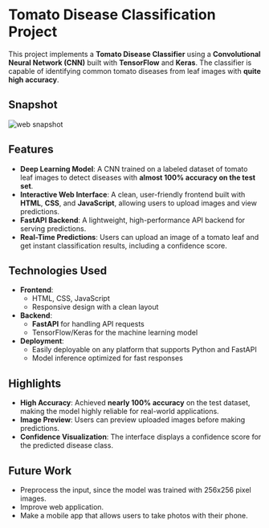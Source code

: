 # Tomato Disease Classification Project

This project implements a **Tomato Disease Classifier** using a **Convolutional Neural Network (CNN)** built with **TensorFlow** and **Keras**. The classifier is capable of identifying common tomato diseases from leaf images with **quite high accuracy**.

## Snapshot
![web snapshot](snapshots/snapshot1.png "Web Application Snapshot")

## Features
- **Deep Learning Model**: A CNN trained on a labeled dataset of tomato leaf images to detect diseases with **almost 100% accuracy on the test set**.
- **Interactive Web Interface**: A clean, user-friendly frontend built with **HTML**, **CSS**, and **JavaScript**, allowing users to upload images and view predictions.
- **FastAPI Backend**: A lightweight, high-performance API backend for serving predictions.
- **Real-Time Predictions**: Users can upload an image of a tomato leaf and get instant classification results, including a confidence score.

## Technologies Used
- **Frontend**:
  - HTML, CSS, JavaScript
  - Responsive design with a clean layout
- **Backend**:
  - **FastAPI** for handling API requests
  - TensorFlow/Keras for the machine learning model
- **Deployment**:
  - Easily deployable on any platform that supports Python and FastAPI
  - Model inference optimized for fast responses

## Highlights
- **High Accuracy**: Achieved **nearly 100% accuracy** on the test dataset, making the model highly reliable for real-world applications.
- **Image Preview**: Users can preview uploaded images before making predictions.
- **Confidence Visualization**: The interface displays a confidence score for the predicted disease class.

## Future Work
- Preprocess the input, since the model was trained with 256x256 pixel images.
- Improve web application.
- Make a mobile app that allows users to take photos with their phone.